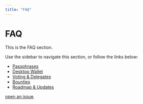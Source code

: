 ```yaml
---
title: "FAQ"
---
```


# FAQ

This is the FAQ section.

Use the sidebar to navigate this section, or follow the links below:

* [Passphrases](/faq/passphrases.html)
* [Desktop Wallet](/faq/desktop-wallet.html)
* [Voting & Delegates](/faq/voting-delegates.html)
* [Bounties](/faq/bounties.html)
* [Roadmap & Updates](/faq/roadmap-updates.html)

[open an issue](https://github.com/ARKEcosystem/docs).
